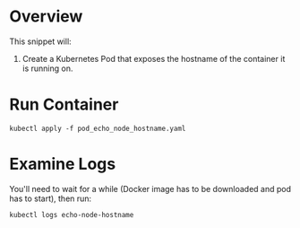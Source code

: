 # Overview

This snippet will:

1. Create a Kubernetes Pod that exposes the hostname of the container it is running on.

# Run Container

`kubectl apply -f pod_echo_node_hostname.yaml`

# Examine Logs

You'll need to wait for a while (Docker image has to be downloaded and pod has to start), then run:

`kubectl logs echo-node-hostname`
